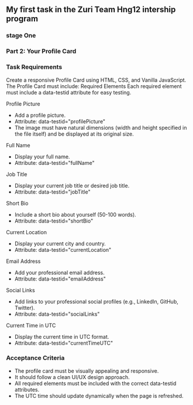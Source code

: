 ## My first task in the Zuri Team Hng12 intership program

### stage One

### Part 2: Your Profile Card

### Task Requirements
Create a responsive Profile Card using HTML, CSS, and Vanilla JavaScript.
The Profile Card must include:
Required Elements
Each required element must include a data-testid attribute for easy testing.

Profile Picture
* Add a profile picture.
* Attribute: data-testid="profilePicture"
* The image must have natural dimensions (width and height specified in the file itself) and be displayed at its original size.

Full Name
* Display your full name.
* Attribute: data-testid="fullName"

Job Title
* Display your current job title or desired job title.
* Attribute: data-testid="jobTitle"

Short Bio
* Include a short bio about yourself (50-100 words).
* Attribute: data-testid="shortBio"

Current Location
* Display your current city and country.
* Attribute: data-testid="currentLocation"

Email Address
* Add your professional email address.
* Attribute: data-testid="emailAddress"

Social Links
* Add links to your professional social profiles (e.g., LinkedIn, GitHub, Twitter).
* Attribute: data-testid="socialLinks"

Current Time in UTC
* Display the current time in UTC format.
* Attribute: data-testid="currentTimeUTC"

### Acceptance Criteria
* The profile card must be visually appealing and responsive.
* It should follow a clean UI/UX design approach.
* All required elements must be included with the correct data-testid attributes.
* The UTC time should update dynamically when the page is refreshed.